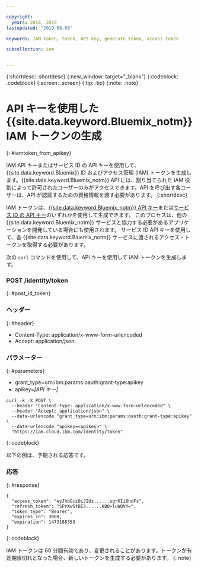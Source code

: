 ```yaml
---

copyright:
  years: 2018, 2019
lastupdated: "2019-08-08"

keywords: IAM token, token, API key, generate token, access token

subcollection: iam


---
```



{:shortdesc: .shortdesc}
{:new_window: target="_blank"}
{:codeblock: .codeblock}
{:screen: .screen}
{:tip: .tip}
{:note: .note}

# API キーを使用した {{site.data.keyword.Bluemix_notm}} IAM トークンの生成
{: #iamtoken_from_apikey}

IAM API キーまたはサービス ID の API キーを使用して、{{site.data.keyword.Bluemix}} ID およびアクセス管理 (IAM) トークンを生成します。{{site.data.keyword.Bluemix_notm}} API には、割り当てられた IAM 役割によって許可されたユーザーのみがアクセスできます。API を呼び出す各ユーザーは、API が認証するための資格情報を渡す必要があります。
{:shortdesc}

IAM トークンは、[{{site.data.keyword.Bluemix_notm}} API キー](/docs/iam?topic=iam-userapikey#userapikey)または[サービス ID の API キー](/docs/iam?topic=iam-serviceidapikeys#serviceidapikeys)のいずれかを使用して生成できます。 このプロセスは、他の {{site.data.keyword.Bluemix_notm}} サービスと協力する必要があるアプリケーションを開発している場合にも使用されます。 サービス ID API キーを使用して、各 {{site.data.keyword.Bluemix_notm}} サービスに渡されるアクセス・トークンを取得する必要があります。


次の `curl` コマンドを使用して、API キーを使用して IAM トークンを生成します。

### POST /identity/token
{: #post_id_token}

### ヘッダー
{: #header}

  - Content-Type: application/x-www-form-urlencoded
  - Accept: application/json


### パラメーター
{: #parameters}

  - grant_type=urn:ibm:params:oauth:grant-type:apikey
  - apikey=*[API キー]*

```
curl -k -X POST \
  --header "Content-Type: application/x-www-form-urlencoded" \
  --header "Accept: application/json" \
  --data-urlencode "grant_type=urn:ibm:params:oauth:grant-type:apikey" \
  --data-urlencode "apikey=<apikey>" \
  "https://iam.cloud.ibm.com/identity/token"
```
{: codeblock}

以下の例は、予期される応答です。

### 応答
{: #response}

```
{
  "access_token": "eyJhbGciOiJIUz......sgrKIi8hdFs",
  "refresh_token": "SPrXw5tBE3......KBQ+luWQVY=",
  "token_type": "Bearer",
  "expires_in": 3600,
  "expiration": 1473188353
}
```
{: codeblock}

IAM トークンは 60 分間有効であり、変更されることがあります。トークンが有効期限切れとなった場合、新しいトークンを生成する必要があります。
{: note}

